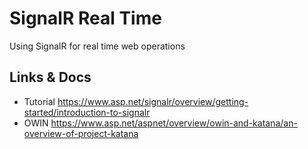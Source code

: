 ﻿# SignalR Real Time
Using SignalR for real time web operations

## Links & Docs
- Tutorial https://www.asp.net/signalr/overview/getting-started/introduction-to-signalr
- OWIN https://www.asp.net/aspnet/overview/owin-and-katana/an-overview-of-project-katana
